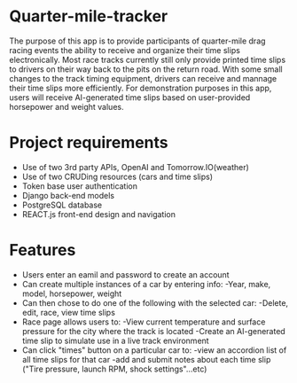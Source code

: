 # Quarter-mile-tracker
The purpose of this app is to provide participants of quarter-mile drag racing events the ability to receive 
and organize their time slips electronically. Most race tracks currently still only provide printed time slips
to drivers on their way back to the pits on the return road. With some small changes to the track timing equipment, drivers can receive and mannage their time slips more efficiently. For demonstration purposes in this app, users will receive AI-generated time slips based on user-provided horsepower and weight values. 

# Project requirements
* Use of two 3rd party APIs, OpenAI and Tomorrow.IO(weather)
* Use of two CRUDing resources (cars and time slips)
* Token base user authentication
* Django back-end models
* PostgreSQL database
* REACT.js front-end design and navigation

# Features
* Users enter an eamil and password to create an account
* Can create multiple instances of a car by entering info:
    -Year, make, model, horsepower, weight
* Can then chose to do one of the following with the selected car:
    -Delete, edit, race, view time slips
* Race page allows users to:
    -View current temperature and surface pressure for the city where the track is located
    -Create an AI-generated time slip to simulate use in a live track environment
* Can click "times" button on a particular car to:
    -view an accordion list of all time slips for that car
    -add and submit notes about each time slip ("Tire pressure, launch RPM, shock settings"...etc)